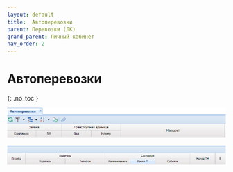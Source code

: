 ```yaml
---
layout: default
title:	Автоперевозки
parent: Перевозки (ЛК)
grand_parent: Личный кабинет
nav_order: 2
---
```


# 	Автоперевозки
{: .no_toc }

![](../../assets/images/truck.png)

![](../../assets/images/truck1.png)
